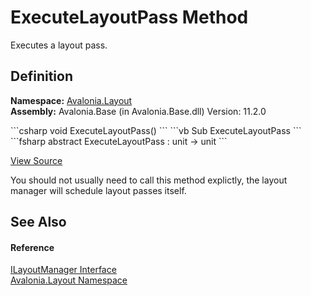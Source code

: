 # ExecuteLayoutPass Method


Executes a layout pass.



## Definition
**Namespace:** <a href="N_Avalonia_Layout">Avalonia.Layout</a>  
**Assembly:** Avalonia.Base (in Avalonia.Base.dll) Version: 11.2.0

<Tabs groupId="api-code-preview">
<TabItem value="csharp" label="C#">
```csharp
void ExecuteLayoutPass()
```
</TabItem>
<TabItem value="vb" label="VB">
```vb
Sub ExecuteLayoutPass
```
</TabItem>
<TabItem value="fsharp" label="F#">
```fsharp
abstract ExecuteLayoutPass : unit -> unit 
```
</TabItem>
</Tabs>



<a href="https://github.com/AvaloniaUI/Avalonia/tree/master/src/Avalonia.Base/Layout/ILayoutManager.cs" title="View the source code">View Source</a>

You should not usually need to call this method explictly, the layout manager will schedule layout passes itself.

## See Also


#### Reference
<a href="T_Avalonia_Layout_ILayoutManager">ILayoutManager Interface</a>  
<a href="N_Avalonia_Layout">Avalonia.Layout Namespace</a>  

